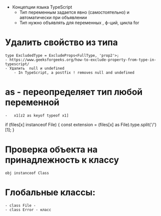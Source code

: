 - Концепции языка TypeScript
    - Тип переменным задается явно (самостоятельно) и автоматически при объявлении
    - Тип нужно объявлять для переменных , ф-ций, цикла for



# Удалить свойство из типа
    type ExcludedType = ExcludeProps<FullType, 'prop2'>;
    - https://www.geeksforgeeks.org/how-to-exclude-property-from-type-in-typescript/
	- Удалить  null и undefined 
		- In TypeScript, a postfix ! removes null and undefined


# as - переопределяет тип любой переменной
    -   x1[z2 as keyof typeof x1]


if (files[x] instanceof File) {
		const extension = (files[x] as File).type.split('/')[1];
}

# 	Проверка объекта на принадлежность к классу
	obj instanceof Class

# Глобальные классы: 
	- class File - 
	- class Error - класс 